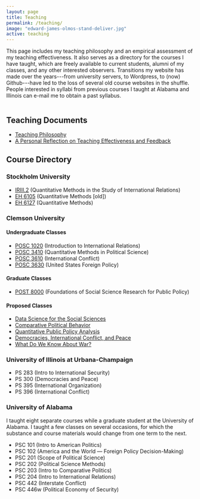 ```yaml
---
layout: page
title: Teaching
permalink: /teaching/
image: "edward-james-olmos-stand-deliver.jpg"
active: teaching
---
```


<!-- {% include image.html url="/images/edward-james-olmos-stand-deliver.jpg" caption="That's right. Tough guys don't do math; tough guys deep fry chicken for a living." width="400" align="right" %} -->

This page includes my teaching philosophy and an empirical assessment of my teaching effectiveness. It also serves as a directory for the courses I have taught, which are freely available to current students, alumni of my classes, and any other interested observers. Transitions my website has made over the years---from university servers, to Wordpress, to (now) Github---have led to the loss of several old course websites in the shuffle. People interested in syllabi from previous courses I taught at Alabama and Illinois can e-mail me to obtain a past syllabus.

<hr style="clear:both;visibility: hidden;" />  

## Teaching Documents

- [Teaching Philosophy](/docs/svm-teaching-philosophy.pdf)
- [A Personal Reflection on Teaching Effectiveness and Feedback](/docs/svm-teaching-reflection.pdf)

## Course Directory

### Stockholm University

- [IRIII.2](https://ir3-2.svmiller.com) (Quantitative Methods in the Study of International Relations)
- [EH 6105](http://eh6105.svmiller.com) (Quantitative Methods [old])
- [EH 6127](http://eh6127.svmiller.com) (Quantitative Methods)


### Clemson University

#### Undergraduate Classes

- [POSC 1020](http://posc1020.svmiller.com) (Introduction to International Relations)
- [POSC 3410](http://posc3410.svmiller.com) (Quantitative Methods in Political Science)
- [POSC 3610](http://posc3610.svmiller.com) (International Conflict)
- [POSC 3630](/teaching/posc-3630-united-states-foreign-policy/) (United States Foreign Policy)

#### Graduate Classes

- [POST 8000](http://post8000.svmiller.com) (Foundations of Social Science Research for Public Policy)

#### Proposed Classes

- [Data Science for the Social Sciences](/teaching/data-science-social-sciences/)
- [Comparative Political Behavior](/teaching/posc-4430-political-behavior/)
- [Quantitative Public Policy Analysis](/teaching/quantitative-public-policy-analysis/)
- [Democracies, International Conflict, and Peace](/teaching/proposed-syllabi/svm-democracy-conflict-peace-syllabus.pdf)
- [What Do We Know About War?](/teaching/proposed-syllabi/svm-wdwkaw-syllabus.pdf)

### University of Illinois at Urbana-Champaign

- PS 283 (Intro to International Security)
- PS 300 (Democracies and Peace)
- PS 395 (International Organization)
- PS 396 (International Conflict)

### University of Alabama

I taught eight separate courses while a graduate student at the University of Alabama. I taught a few classes on several occasions, for which the substance and course materials would change from one term to the next.

- PSC 101 (Intro to American Politics)
- PSC 102 (America and the World — Foreign Policy Decision-Making)
- PSC 201 (Scope of Political Science)
- PSC 202 (Political Science Methods)
- PSC 203 (Intro to Comparative Politics)
- PSC 204 (Intro to International Relations)
- PSC 442 (Interstate Conflict)
- PSC 446w (Political Economy of Security)
